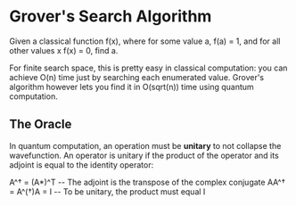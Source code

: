 # Grover's Search Algorithm

Given a classical function f(x), where for some value a, f(a) = 1, and for all
other values x f(x) = 0, find a.

For finite search space, this is pretty easy in classical computation: you can
achieve O(n) time just by searching each enumerated value.  Grover's algorithm
however lets you find it in O(sqrt(n)) time using quantum computation.

## The Oracle

In quantum computation, an operation must be **unitary** to not collapse the
wavefunction.  An operator is unitary if the product of the operator and its
adjoint is equal to the identity operator:

A^† = (A*)^T  -- The adjoint is the transpose of the complex conjugate
AA^† = A^(†)A = I -- To be unitary, the product must equal I 
